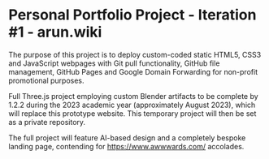 # Personal Portfolio Project - Iteration #1 - arun.wiki

The purpose of this project is to deploy custom-coded static HTML5, CSS3 and JavaScript webpages with Git pull functionality, GitHub file management, GitHub Pages and Google Domain Forwarding for non-profit promotional purposes.

Full Three.js project employing custom Blender artifacts to be complete by 1.2.2 during the 2023 academic year (approximately August 2023), which will replace this prototype website. This temporary project will then be set as a private repository. 

The full project will feature AI-based design and a completely bespoke landing page, contending for https://www.awwwards.com/ accolades.
